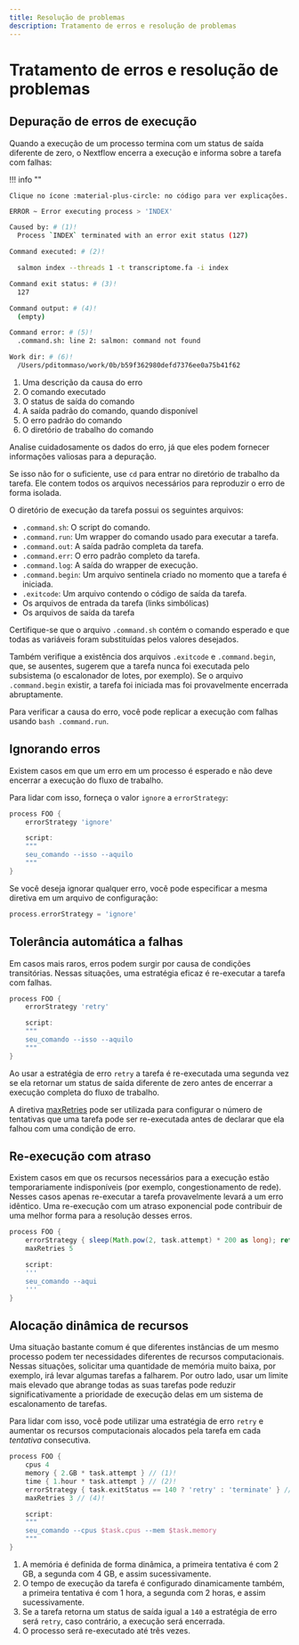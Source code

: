 ```yaml
---
title: Resolução de problemas
description: Tratamento de erros e resolução de problemas
---
```


# Tratamento de erros e resolução de problemas

## Depuração de erros de execução

Quando a execução de um processo termina com um status de saída diferente de zero,
o Nextflow encerra a execução e informa sobre a tarefa com falhas:

!!! info ""

    Clique no ícone :material-plus-circle: no código para ver explicações.

```bash
ERROR ~ Error executing process > 'INDEX'

Caused by: # (1)!
  Process `INDEX` terminated with an error exit status (127)

Command executed: # (2)!

  salmon index --threads 1 -t transcriptome.fa -i index

Command exit status: # (3)!
  127

Command output: # (4)!
  (empty)

Command error: # (5)!
  .command.sh: line 2: salmon: command not found

Work dir: # (6)!
  /Users/pditommaso/work/0b/b59f362980defd7376ee0a75b41f62
```

1. Uma descrição da causa do erro
2. O comando executado
3. O status de saída do comando
4. A saída padrão do comando, quando disponível
5. O erro padrão do comando
6. O diretório de trabalho do comando

Analise cuidadosamente os dados do erro, já que eles podem fornecer informações valiosas para a depuração.

Se isso não for o suficiente, use `cd` para entrar no diretório de trabalho da tarefa. Ele contem todos os arquivos necessários para reproduzir o erro de forma isolada.

O diretório de execução da tarefa possui os seguintes arquivos:

-   `.command.sh`: O script do comando.
-   `.command.run`: Um wrapper do comando usado para executar a tarefa.
-   `.command.out`: A saída padrão completa da tarefa.
-   `.command.err`: O erro padrão completo da tarefa.
-   `.command.log`: A saída do wrapper de execução.
-   `.command.begin`: Um arquivo sentinela criado no momento que a tarefa é iniciada.
-   `.exitcode`: Um arquivo contendo o código de saída da tarefa.
-   Os arquivos de entrada da tarefa (links simbólicas)
-   Os arquivos de saída da tarefa

Certifique-se que o arquivo `.command.sh` contém o comando esperado e que todas as variáveis
foram substituídas pelos valores desejados.

Também verifique a existência dos arquivos `.exitcode` e `.command.begin`, que, se ausentes, sugerem que a tarefa nunca foi executada pelo subsistema (o escalonador de lotes, por exemplo). Se o arquivo `.command.begin` existir, a tarefa foi iniciada mas foi provavelmente encerrada abruptamente.

Para verificar a causa do erro, você pode replicar a execução com falhas usando `bash .command.run`.

## Ignorando erros

Existem casos em que um erro em um processo é esperado e não deve encerrar a execução do fluxo de trabalho.

Para lidar com isso, forneça o valor `ignore` a `errorStrategy`:

```groovy linenums="1"
process FOO {
    errorStrategy 'ignore'

    script:
    """
    seu_comando --isso --aquilo
    """
}
```

Se você deseja ignorar qualquer erro, você pode especificar a mesma diretiva em um arquivo de configuração:

```groovy
process.errorStrategy = 'ignore'
```

## Tolerância automática a falhas

Em casos mais raros, erros podem surgir por causa de condições transitórias. Nessas situações, uma estratégia eficaz é re-executar a tarefa com falhas.

```groovy linenums="1"
process FOO {
    errorStrategy 'retry'

    script:
    """
    seu_comando --isso --aquilo
    """
}
```

Ao usar a estratégia de erro `retry` a tarefa é re-executada uma segunda vez se ela retornar um status de saída diferente de zero antes de encerrar a execução completa do fluxo de trabalho.

A diretiva [maxRetries](https://www.nextflow.io/docs/latest/process.html#maxretries) pode ser utilizada para configurar o número de tentativas que uma tarefa pode ser re-executada antes de declarar que ela falhou com uma condição de erro.

## Re-execução com atraso

Existem casos em que os recursos necessários para a execução estão temporariamente indisponíveis (por exemplo, congestionamento de rede). Nesses casos apenas re-executar a tarefa provavelmente levará a um erro idêntico. Uma re-execução com um atraso exponencial pode contribuir de uma melhor forma para a resolução desses erros.

```groovy linenums="1"
process FOO {
    errorStrategy { sleep(Math.pow(2, task.attempt) * 200 as long); return 'retry' }
    maxRetries 5

    script:
    '''
    seu_comando --aqui
    '''
}
```

## Alocação dinâmica de recursos

Uma situação bastante comum é que diferentes instâncias de um mesmo processo podem ter necessidades diferentes de recursos computacionais. Nessas situações, solicitar uma quantidade de memória muito baixa, por exemplo, irá levar algumas tarefas a falharem. Por outro lado, usar um limite mais elevado que abrange todas as suas tarefas pode reduzir significativamente a prioridade de execução delas em um sistema de escalonamento de tarefas.

Para lidar com isso, você pode utilizar uma estratégia de erro `retry` e aumentar os recursos computacionais alocados pela tarefa em cada _tentativa_ consecutiva.

```groovy linenums="1"
process FOO {
    cpus 4
    memory { 2.GB * task.attempt } // (1)!
    time { 1.hour * task.attempt } // (2)!
    errorStrategy { task.exitStatus == 140 ? 'retry' : 'terminate' } // (3)!
    maxRetries 3 // (4)!

    script:
    """
    seu_comando --cpus $task.cpus --mem $task.memory
    """
}
```

1. A memória é definida de forma dinâmica, a primeira tentativa é com 2 GB, a segunda com 4 GB, e assim sucessivamente.
2. O tempo de execução da tarefa é configurado dinamicamente também, a primeira tentativa é com 1 hora, a segunda com 2 horas, e assim sucessivamente.
3. Se a tarefa retorna um status de saída igual a `140` a estratégia de erro será `retry`, caso contrário, a execução será encerrada.
4. O processo será re-executado até três vezes.
